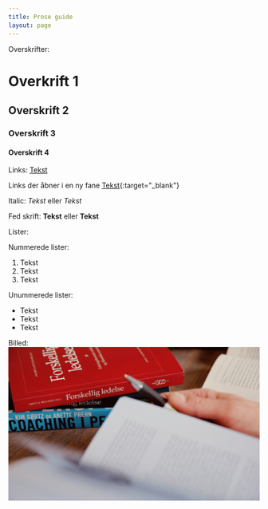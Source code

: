 ```yaml
---
title: Prose guide
layout: page
---
```


Overskrifter:

# Overkrift 1
## Overskrift 2
### Overskrift 3
#### Overskrift 4

Links:
[Tekst](https://www.eksempel.dk)

Links der åbner i en ny fane
[Tekst](https://www.eksempel.dk){:target="_blank"}

Italic:
*Tekst* eller _Tekst_

Fed skrift:
**Tekst** eller __Tekst__

Lister:

Nummerede lister:
1. Tekst
2. Tekst
3. Tekst

Unummerede lister:
- Tekst
- Tekst
- Tekst

Billed:
![Tekst der kommer frem når har musen over billedet](/images/inspiration/post.jpg "Billed titel")